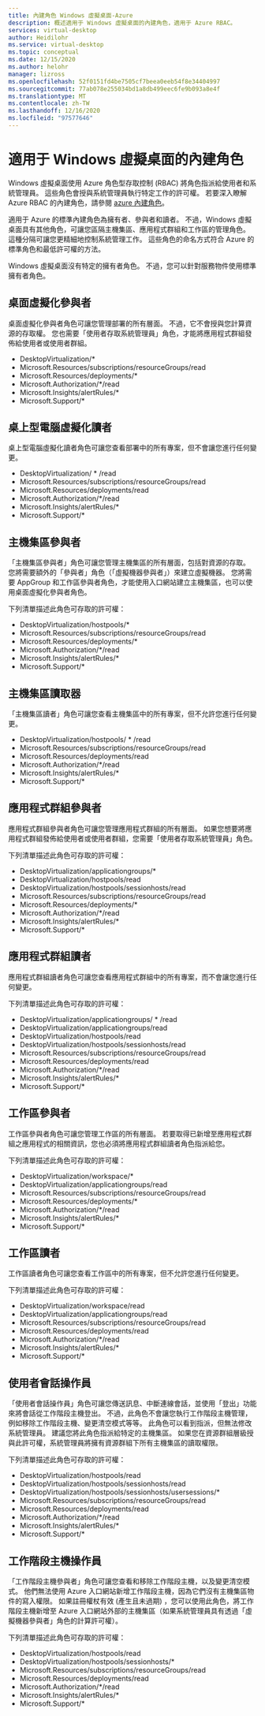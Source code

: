 ```yaml
---
title: 內建角色 Windows 虛擬桌面-Azure
description: 概述適用于 Windows 虛擬桌面的內建角色，適用于 Azure RBAC。
services: virtual-desktop
author: Heidilohr
ms.service: virtual-desktop
ms.topic: conceptual
ms.date: 12/15/2020
ms.author: helohr
manager: lizross
ms.openlocfilehash: 52f0151fd4be7505cf7beea0eeb54f8e34404997
ms.sourcegitcommit: 77ab078e255034bd1a8db499eec6fe9b093a8e4f
ms.translationtype: MT
ms.contentlocale: zh-TW
ms.lasthandoff: 12/16/2020
ms.locfileid: "97577646"
---
```

# <a name="built-in-roles-for-windows-virtual-desktop"></a>適用于 Windows 虛擬桌面的內建角色

Windows 虛擬桌面使用 Azure 角色型存取控制 (RBAC) 將角色指派給使用者和系統管理員。 這些角色會授與系統管理員執行特定工作的許可權。 若要深入瞭解 Azure RBAC 的內建角色，請參閱 [azure 內建角色](../role-based-access-control/built-in-roles.md)。

適用于 Azure 的標準內建角色為擁有者、參與者和讀者。 不過，Windows 虛擬桌面具有其他角色，可讓您區隔主機集區、應用程式群組和工作區的管理角色。 這種分隔可讓您更精細地控制系統管理工作。 這些角色的命名方式符合 Azure 的標準角色和最低許可權的方法。

Windows 虛擬桌面沒有特定的擁有者角色。 不過，您可以針對服務物件使用標準擁有者角色。

## <a name="desktop-virtualization-contributor"></a>桌面虛擬化參與者

桌面虛擬化參與者角色可讓您管理部署的所有層面。 不過，它不會授與您計算資源的存取權。 您也需要「使用者存取系統管理員」角色，才能將應用程式群組發佈給使用者或使用者群組。


- DesktopVirtualization/\* 
- Microsoft.Resources/subscriptions/resourceGroups/read
- Microsoft.Resources/deployments/\*
- Microsoft.Authorization/\*/read
- Microsoft.Insights/alertRules/\*
- Microsoft.Support/\*

## <a name="desktop-virtualization-reader"></a>桌上型電腦虛擬化讀者

桌上型電腦虛擬化讀者角色可讓您查看部署中的所有專案，但不會讓您進行任何變更。

- DesktopVirtualization/ \* /read
- Microsoft.Resources/subscriptions/resourceGroups/read
- Microsoft.Resources/deployments/read
- Microsoft.Authorization/\*/read
- Microsoft.Insights/alertRules/\*
- Microsoft.Support/\*

## <a name="host-pool-contributor"></a>主機集區參與者

「主機集區參與者」角色可讓您管理主機集區的所有層面，包括對資源的存取。 您將需要額外的「參與者」角色（「虛擬機器參與者」）來建立虛擬機器。 您將需要 AppGroup 和工作區參與者角色，才能使用入口網站建立主機集區，也可以使用桌面虛擬化參與者角色。

下列清單描述此角色可存取的許可權：

- DesktopVirtualization/hostpools/\*
- Microsoft.Resources/subscriptions/resourceGroups/read
- Microsoft.Resources/deployments/\*
- Microsoft.Authorization/\*/read
- Microsoft.Insights/alertRules/\*
- Microsoft.Support/\*

## <a name="host-pool-reader"></a>主機集區讀取器

「主機集區讀者」角色可讓您查看主機集區中的所有專案，但不允許您進行任何變更。

- DesktopVirtualization/hostpools/ \* /read
- Microsoft.Resources/subscriptions/resourceGroups/read
- Microsoft.Resources/deployments/read
- Microsoft.Authorization/\*/read
- Microsoft.Insights/alertRules/\*
- Microsoft.Support/\*

## <a name="application-group-contributor"></a>應用程式群組參與者

應用程式群組參與者角色可讓您管理應用程式群組的所有層面。 如果您想要將應用程式群組發佈給使用者或使用者群組，您需要「使用者存取系統管理員」角色。

下列清單描述此角色可存取的許可權：

- DesktopVirtualization/applicationgroups/\*
- DesktopVirtualization/hostpools/read
- DesktopVirtualization/hostpools/sessionhosts/read
- Microsoft.Resources/subscriptions/resourceGroups/read
- Microsoft.Resources/deployments/\*
- Microsoft.Authorization/\*/read
- Microsoft.Insights/alertRules/\*
- Microsoft.Support/\*

## <a name="application-group-reader"></a>應用程式群組讀者

應用程式群組讀者角色可讓您查看應用程式群組中的所有專案，而不會讓您進行任何變更。

下列清單描述此角色可存取的許可權：

- DesktopVirtualization/applicationgroups/ \* /read
- DesktopVirtualization/applicationgroups/read
- DesktopVirtualization/hostpools/read
- DesktopVirtualization/hostpools/sessionhosts/read
- Microsoft.Resources/subscriptions/resourceGroups/read
- Microsoft.Resources/deployments/read
- Microsoft.Authorization/\*/read
- Microsoft.Insights/alertRules/\*
- Microsoft.Support/\*

## <a name="workspace-contributor"></a>工作區參與者

工作區參與者角色可讓您管理工作區的所有層面。 若要取得已新增至應用程式群組之應用程式的相關資訊，您也必須將應用程式群組讀者角色指派給您。

下列清單描述此角色可存取的許可權：

- DesktopVirtualization/workspace/\*
- DesktopVirtualization/applicationgroups/read
- Microsoft.Resources/subscriptions/resourceGroups/read
- Microsoft.Resources/deployments/\*
- Microsoft.Authorization/\*/read
- Microsoft.Insights/alertRules/\*
- Microsoft.Support/\*

## <a name="workspace-reader"></a>工作區讀者

工作區讀者角色可讓您查看工作區中的所有專案，但不允許您進行任何變更。

下列清單描述此角色可存取的許可權：

- DesktopVirtualization/workspace/read
- DesktopVirtualization/applicationgroups/read
- Microsoft.Resources/subscriptions/resourceGroups/read
- Microsoft.Resources/deployments/read
- Microsoft.Authorization/\*/read
- Microsoft.Insights/alertRules/\*
- Microsoft.Support/\*

## <a name="user-session-operator"></a>使用者會話操作員

「使用者會話操作員」角色可讓您傳送訊息、中斷連線會話，並使用「登出」功能來將會話從工作階段主機登出。 不過，此角色不會讓您執行工作階段主機管理，例如移除工作階段主機、變更清空模式等等。 此角色可以看到指派，但無法修改系統管理員。 建議您將此角色指派給特定的主機集區。 如果您在資源群組層級授與此許可權，系統管理員將擁有資源群組下所有主機集區的讀取權限。

下列清單描述此角色可存取的許可權：

- DesktopVirtualization/hostpools/read
- DesktopVirtualization/hostpools/sessionhosts/read
- DesktopVirtualization/hostpools/sessionhosts/usersessions/\*
- Microsoft.Resources/subscriptions/resourceGroups/read
- Microsoft.Resources/deployments/read
- Microsoft.Authorization/\*/read
- Microsoft.Insights/alertRules/\*
- Microsoft.Support/\*

## <a name="session-host-operator"></a>工作階段主機操作員

「工作階段主機參與者」角色可讓您查看和移除工作階段主機，以及變更清空模式。 他們無法使用 Azure 入口網站新增工作階段主機，因為它們沒有主機集區物件的寫入權限。 如果註冊權杖有效 (產生且未過期) ，您可以使用此角色，將工作階段主機新增至 Azure 入口網站外部的主機集區（如果系統管理員具有透過「虛擬機器參與者」角色的計算許可權）。

下列清單描述此角色可存取的許可權：

- DesktopVirtualization/hostpools/read
- DesktopVirtualization/hostpools/sessionhosts/\*
- Microsoft.Resources/subscriptions/resourceGroups/read
- Microsoft.Resources/deployments/read
- Microsoft.Authorization/\*/read
- Microsoft.Insights/alertRules/\*
- Microsoft.Support/\*
